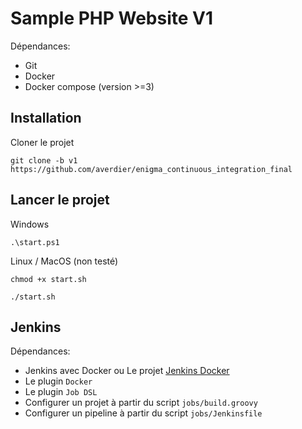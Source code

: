 # Sample PHP Website V1

Dépendances:
- Git
- Docker
- Docker compose (version >=3)

## Installation

Cloner le projet
```
git clone -b v1 https://github.com/averdier/enigma_continuous_integration_final
```

## Lancer le projet

Windows
```
.\start.ps1
```

Linux / MacOS (non testé)
```
chmod +x start.sh

./start.sh
```

## Jenkins

Dépendances:
- Jenkins avec Docker ou Le projet [Jenkins Docker](https://github.com/averdier/enigma_jenkins_docker)
- Le plugin `Docker`
- Le plugin `Job DSL`
- Configurer un projet à partir du script `jobs/build.groovy`
- Configurer un pipeline à partir du script `jobs/Jenkinsfile`
